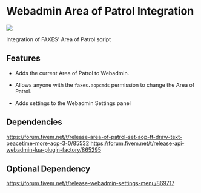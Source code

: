 # Webadmin Area of Patrol Integration

![](https://puu.sh/ECC7p.png)

Integration of FAXES' Area of Patrol script

## Features

 - Adds the current Area of Patrol to Webadmin.

 - Allows anyone with the `faxes.aopcmds` permission to change the Area of Patrol.

 - Adds settings to the Webadmin Settings panel

## Dependencies
https://forum.fivem.net/t/release-area-of-patrol-set-aop-ft-draw-text-peacetime-more-aop-3-0/85532
https://forum.fivem.net/t/release-api-webadmin-lua-plugin-factory/865295

## Optional Dependency
https://forum.fivem.net/t/release-webadmin-settings-menu/869717
